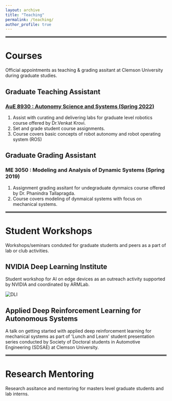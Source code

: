 ```yaml
---
layout: archive
title: "Teaching"
permalink: /teaching/
author_profile: true
---
```


<hr style="border:2px solid gray">

# Courses
Official appointments as teaching & grading assitant at Clemson University during graduate studies.

## Graduate Teaching Assistant
### [AuE 8930 : Autonomy Science and Systems (Spring 2022)](https://sites.google.com/view/armlab-cuicar/courses?authuser=0) 
1. Assist with curating and delivering labs for graduate level robotics course offered by Dr.Venkat Krovi.
2. Set and grade student course assignments.
3. Course covers basic concepts of robot autonomy and robot operating system (ROS)

## Graduate Grading Assistant
### ME 3050 : Modeling and Analysis of Dynamic Systems (Spring 2019)
1. Assignment grading assitant for undegraduate dynmaics course offered by Dr. Phanindra Tallapragda.
2. Course covers modeling of dynmaical systems with focus on mechanical systems.

<hr style="border:2px solid gray">

# Student Workshops
Workshops/seminars conduted for graduate students and peers as a part of lab or club activities. 

## NVIDIA Deep Learning Institute 
Student workshop for AI on edge devices as an outreach activity supported by NVIDIA and coordinated by ARMLab.

![DLI](https://github.com/ameyarsalvi/ameyarsalvi.github.io/assets/54649022/8b9934a2-0ce3-47cf-953a-c1eb27bfabfe)


## Applied Deep Reinforcement Learning for Autonomous Systems
A talk on getting started with applied deep reinforcement learning for mechanical systems as part of 'Lunch and Learn' student presentation series conducted by Society of Doctoral students in Automotive Engineering (SDSAE) at Clemson University.

<hr style="border:2px solid gray">

# Research Mentoring
Research assitance and mentoring for masters level graduate students and lab interns.



